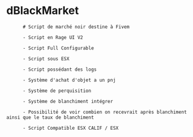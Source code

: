 # dBlackMarket
          # Script de marché noir destine à Fivem
          
          - Script en Rage UI V2

          - Script Full Configurable

          - Script sous ESX

          - Script possédant des logs

          - Système d'achat d'objet a un pnj

          - Système de perquisition

          - Système de blanchiment intégrer

          - Possibilité de voir combien on recevrait après blanchiment ainsi que le taux de blanchiment

          - Script Compatible ESX CALIF / ESX
